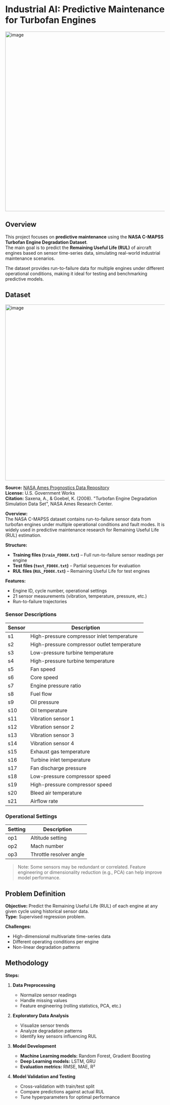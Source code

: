 # Industrial AI: Predictive Maintenance for Turbofan Engines

<img width="1013" height="567" alt="image" src="https://github.com/user-attachments/assets/d913c681-c581-48aa-aedc-8d9d5be16886" />

## Overview

This project focuses on **predictive maintenance** using the **NASA C-MAPSS Turbofan Engine Degradation Dataset**.  
The main goal is to predict the **Remaining Useful Life (RUL)** of aircraft engines based on sensor time-series data, simulating real-world industrial maintenance scenarios.

The dataset provides run-to-failure data for multiple engines under different operational conditions, making it ideal for testing and benchmarking predictive models.

## Dataset

<img width="823" height="555" alt="image" src="https://github.com/user-attachments/assets/922c64e1-fc7d-4cee-83cf-cf0773a10e5d" />

**Source:** [NASA Ames Prognostics Data Repository](https://www.nasa.gov/intelligent-systems-division/discovery-and-systems-health/pcoe/pcoe-data-set-repository/)  
**License:** U.S. Government Works  
**Citation:** Saxena, A., & Goebel, K. (2008). "Turbofan Engine Degradation Simulation Data Set", NASA Ames Research Center.

**Overview:**  
The NASA C-MAPSS dataset contains run-to-failure sensor data from turbofan engines under multiple operational conditions and fault modes. It is widely used in predictive maintenance research for Remaining Useful Life (RUL) estimation.

**Structure:**  
- **Training files (`train_FD00X.txt`)** – Full run-to-failure sensor readings per engine  
- **Test files (`test_FD00X.txt`)** – Partial sequences for evaluation  
- **RUL files (`RUL_FD00X.txt`)** – Remaining Useful Life for test engines  

**Features:**
- Engine ID, cycle number, operational settings
- 21 sensor measurements (vibration, temperature, pressure, etc.)
- Run-to-failure trajectories

### Sensor Descriptions

| Sensor | Description |
|--------|-------------|
| s1     | High-pressure compressor inlet temperature |
| s2     | High-pressure compressor outlet temperature |
| s3     | Low-pressure turbine temperature |
| s4     | High-pressure turbine temperature |
| s5     | Fan speed |
| s6     | Core speed |
| s7     | Engine pressure ratio |
| s8     | Fuel flow |
| s9     | Oil pressure |
| s10    | Oil temperature |
| s11    | Vibration sensor 1 |
| s12    | Vibration sensor 2 |
| s13    | Vibration sensor 3 |
| s14    | Vibration sensor 4 |
| s15    | Exhaust gas temperature |
| s16    | Turbine inlet temperature |
| s17    | Fan discharge pressure |
| s18    | Low-pressure compressor speed |
| s19    | High-pressure compressor speed |
| s20    | Bleed air temperature |
| s21    | Airflow rate |

### Operational Settings

| Setting | Description |
|---------|-------------|
| op1     | Altitude setting |
| op2     | Mach number |
| op3     | Throttle resolver angle |

> Note: Some sensors may be redundant or correlated. Feature engineering or dimensionality reduction (e.g., PCA) can help improve model performance.

## Problem Definition

**Objective:** Predict the Remaining Useful Life (RUL) of each engine at any given cycle using historical sensor data.  
**Type:** Supervised regression problem.  

**Challenges:**
- High-dimensional multivariate time-series data
- Different operating conditions per engine
- Non-linear degradation patterns

## Methodology

**Steps:**

1. **Data Preprocessing**
   - Normalize sensor readings
   - Handle missing values
   - Feature engineering (rolling statistics, PCA, etc.)

2. **Exploratory Data Analysis**
   - Visualize sensor trends
   - Analyze degradation patterns
   - Identify key sensors influencing RUL

3. **Model Development**
   - **Machine Learning models:** Random Forest, Gradient Boosting
   - **Deep Learning models:** LSTM, GRU
   - **Evaluation metrics:** RMSE, MAE, R²

4. **Model Validation and Testing**
   - Cross-validation with train/test split
   - Compare predictions against actual RUL
   - Tune hyperparameters for optimal performance




